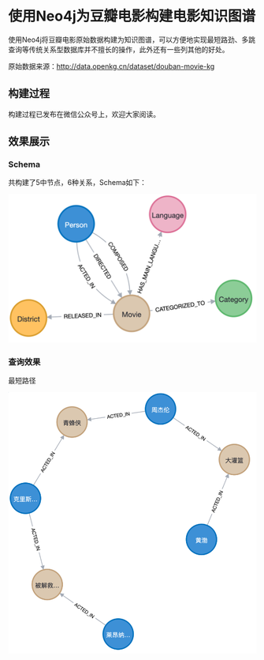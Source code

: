 # 使用Neo4j为豆瓣电影构建电影知识图谱

使用Neo4j将豆瓣电影原始数据构建为知识图谱，可以方便地实现最短路劲、多跳查询等传统关系型数据库并不擅长的操作，此外还有一些列其他的好处。

原始数据来源：http://data.openkg.cn/dataset/douban-movie-kg

## 构建过程

构建过程已发布在微信公众号上，欢迎大家阅读。

## 效果展示

### Schema

共构建了5中节点，6种关系，Schema如下：

![](assets/schema.png)

### 查询效果

最短路径

![](assets/shortest-path.png)